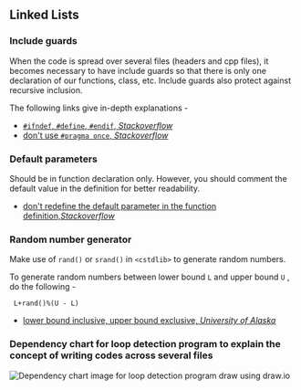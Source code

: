 ## Linked Lists

### Include guards
When the code is spread over several files (headers and cpp files), it becomes necessary to have include guards so that there is only one declaration of our functions, class, etc. 
Include guards also protect against recursive inclusion.

The following links give in-depth explanations - 

 - [`#ifndef`, `#define`, `#endif`, *Stackoverflow*](https://stackoverflow.com/questions/3246803/why-use-ifndef-class-h-and-define-class-h-in-h-file-but-not-in-cpp)
 - [don't use `#pragma once`, *Stackoverflow*](https://stackoverflow.com/questions/1653958/why-are-ifndef-and-define-used-in-c-header-files)

### Default parameters
 Should be in function declaration only. However, you should comment the default value in the definition for better readability.

 - [don't redefine the default parameter in the function definition,*Stackoverflow*](https://stackoverflow.com/questions/2545720/error-default-argument-given-for-parameter-1/2545733)

### Random number generator
 Make use of `rand()` or `srand()` in `<cstdlib>` to generate random numbers.

 To generate random numbers between lower bound `L` and upper bound  `U` , do the following - 

```
 L+rand()%(U - L)
```
  - [lower bound inclusive, upper bound exclusive, *University of Alaska*](http://www.math.uaa.alaska.edu/~afkjm/csce211/handouts/RandomFunctions)

### Dependency chart for loop detection program to explain the concept of writing codes across several files

![Dependency chart image for loop detection program draw using [draw.io](https://www.draw.io/)](https://i.imgur.com/WmXxIwS.png)
